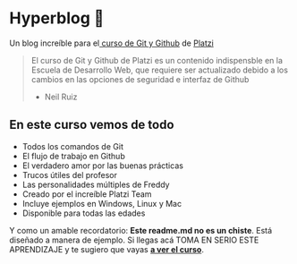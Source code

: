 # Hyperblog 💚
Un blog increíble para el[ curso de Git y Github](https://platzi.com/cursos/git-github/ " curso de Git y Github") de [Platzi](https://platzi.com/ "Platzi")
> El curso de Git y Github de Platzi es un contenido indispensble en la Escuela de Desarrollo Web, que requiere ser actualizado debido a los cambios en las opciones de seguridad e interfaz de Github
> - Neil Ruiz

## En este curso vemos de todo
* Todos los comandos de Git
* El flujo de trabajo en Github
* El verdadero amor por las buenas prácticas
* Trucos &uacute;tiles del profesor
* Las personalidades múltiples de Freddy
* Creado por el increíble Platzi Team
* Incluye ejemplos en Windows, Linux y Mac
* Disponible para todas las edades

Y como un amable recordatorio: **Este readme.md no es un chiste**.  Est&aacute; diseñado a manera de ejemplo. Si llegas acá TOMA EN SERIO ESTE APRENDIZAJE y te sugiero que vayas [**a ver el curso**](https://platzi.com/cursos/git-github/ "a ver el curso").